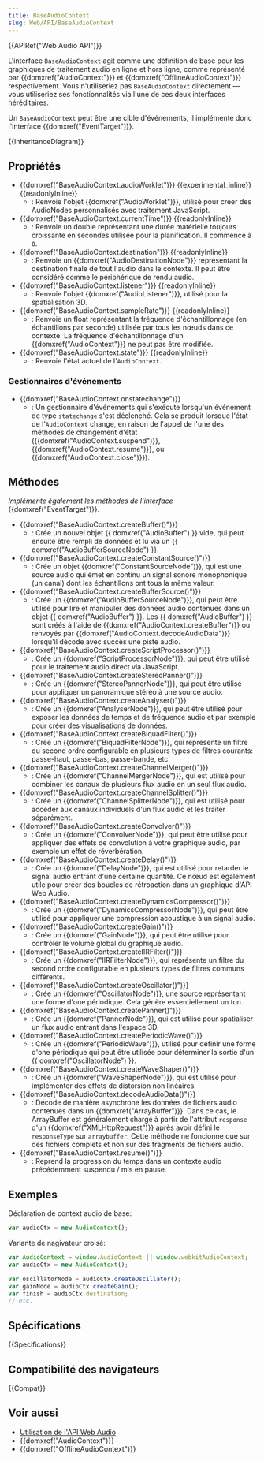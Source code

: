 ```yaml
---
title: BaseAudioContext
slug: Web/API/BaseAudioContext
---
```


{{APIRef("Web Audio API")}}

L'interface `BaseAudioContext` agit comme une définition de base pour les graphiques de traitement audio en ligne et hors ligne, comme représenté par {{domxref("AudioContext")}} et {{domxref("OfflineAudioContext")}} respectivement. Vous n'utiliseriez pas `BaseAudioContext` directement — vous utiliseriez ses fonctionnalités via l'une de ces deux interfaces héréditaires.

Un `BaseAudioContext` peut être une cible d'événements, il implémente donc l'interface {{domxref("EventTarget")}}.

{{InheritanceDiagram}}

## Propriétés

- {{domxref("BaseAudioContext.audioWorklet")}} {{experimental_inline}} {{readonlyInline}}
  - : Renvoie l'objet {{domxref("AudioWorklet")}}, utilisé pour créer des AudioNodes personnalisés avec traitement JavaScript.
- {{domxref("BaseAudioContext.currentTime")}} {{readonlyInline}}
  - : Renvoie un double représentant une durée matérielle toujours croissante en secondes utilisée pour la planification. Il commence à `0`.
- {{domxref("BaseAudioContext.destination")}} {{readonlyInline}}
  - : Renvoie un {{domxref("AudioDestinationNode")}} représentant la destination finale de tout l'audio dans le contexte. Il peut être considéré comme le périphérique de rendu audio.
- {{domxref("BaseAudioContext.listener")}} {{readonlyInline}}
  - : Renvoie l'objet {{domxref("AudioListener")}}, utilisé pour la spatialisation 3D.
- {{domxref("BaseAudioContext.sampleRate")}} {{readonlyInline}}
  - : Renvoie un float représentant la fréquence d'échantillonnage (en échantillons par seconde) utilisée par tous les nœuds dans ce contexte. La fréquence d'échantillonnage d'un {{domxref("AudioContext")}} ne peut pas être modifiée.
- {{domxref("BaseAudioContext.state")}} {{readonlyInline}}
  - : Renvoie l'état actuel de l'`AudioContext`.

### Gestionnaires d'événements

- {{domxref("BaseAudioContext.onstatechange")}}
  - : Un gestionnaire d'événements qui s'exécute lorsqu'un événement de type `statechange` s'est déclenché. Cela se produit lorsque l'état de l'`AudioContext` change, en raison de l'appel de l'une des méthodes de changement d'état ({{domxref("AudioContext.suspend")}}, {{domxref("AudioContext.resume")}}, ou {{domxref("AudioContext.close")}}).

## Méthodes

_Implémente également les méthodes de l'interface_ {{domxref("EventTarget")}}.

- {{domxref("BaseAudioContext.createBuffer()")}}
  - : Crée un nouvel objet {{ domxref("AudioBuffer") }} vide, qui peut ensuite être rempli de données et lu via un {{ domxref("AudioBufferSourceNode") }}.
- {{domxref("BaseAudioContext.createConstantSource()")}}
  - : Crée un objet {{domxref("ConstantSourceNode")}}, qui est une source audio qui émet en continu un signal sonore monophonique (un canal) dont les échantillons ont tous la même valeur.
- {{domxref("BaseAudioContext.createBufferSource()")}}
  - : Crée un {{domxref("AudioBufferSourceNode")}}, qui peut être utilisé pour lire et manipuler des données audio contenues dans un objet {{ domxref("AudioBuffer") }}. Les {{ domxref("AudioBuffer") }} sont créés à l'aide de {{domxref("AudioContext.createBuffer")}} ou renvoyés par {{domxref("AudioContext.decodeAudioData")}} lorsqu'il décode avec succès une piste audio.
- {{domxref("BaseAudioContext.createScriptProcessor()")}}
  - : Crée un {{domxref("ScriptProcessorNode")}}, qui peut être utilisé pour le traitement audio direct via JavaScript.
- {{domxref("BaseAudioContext.createStereoPanner()")}}
  - : Crée un {{domxref("StereoPannerNode")}}, qui peut être utilisé pour appliquer un panoramique stéréo à une source audio.
- {{domxref("BaseAudioContext.createAnalyser()")}}
  - : Crée un {{domxref("AnalyserNode")}}, qui peut être utilisé pour exposer les données de temps et de fréquence audio et par exemple pour créer des visualisations de données.
- {{domxref("BaseAudioContext.createBiquadFilter()")}}
  - : Crée un {{domxref("BiquadFilterNode")}}, qui représente un filtre du second ordre configurable en plusieurs types de filtres courants: passe-haut, passe-bas, passe-bande, etc.
- {{domxref("BaseAudioContext.createChannelMerger()")}}
  - : Crée un {{domxref("ChannelMergerNode")}}, qui est utilisé pour combiner les canaux de plusieurs flux audio en un seul flux audio.
- {{domxref("BaseAudioContext.createChannelSplitter()")}}
  - : Crée un {{domxref("ChannelSplitterNode")}}, qui est utilisé pour accéder aux canaux individuels d'un flux audio et les traiter séparément.
- {{domxref("BaseAudioContext.createConvolver()")}}
  - : Crée un {{domxref("ConvolverNode")}}, qui peut être utilisé pour appliquer des effets de convolution à votre graphique audio, par exemple un effet de réverbération.
- {{domxref("BaseAudioContext.createDelay()")}}
  - : Crée un {{domxref("DelayNode")}}, qui est utilisé pour retarder le signal audio entrant d'une certaine quantité. Ce nœud est également utile pour créer des boucles de rétroaction dans un graphique d'API Web Audio.
- {{domxref("BaseAudioContext.createDynamicsCompressor()")}}
  - : Crée un {{domxref("DynamicsCompressorNode")}}, qui peut être utilisé pour appliquer une compression acoustique à un signal audio.
- {{domxref("BaseAudioContext.createGain()")}}
  - : Crée un {{domxref("GainNode")}}, qui peut être utilisé pour contrôler le volume global du graphique audio.
- {{domxref("BaseAudioContext.createIIRFilter()")}}
  - : Crée un {{domxref("IIRFilterNode")}}, qui représente un filtre du second ordre configurable en plusieurs types de filtres communs différents.
- {{domxref("BaseAudioContext.createOscillator()")}}
  - : Crée un {{domxref("OscillatorNode")}}, une source représentant une forme d'one périodique. Cela génère essentiellement un ton.
- {{domxref("BaseAudioContext.createPanner()")}}
  - : Crée un {{domxref("PannerNode")}}, qui est utilisé pour spatialiser un flux audio entrant dans l'espace 3D.
- {{domxref("BaseAudioContext.createPeriodicWave()")}}
  - : Crée un {{domxref("PeriodicWave")}}, utilisé pour définir une forme d'one périodique qui peut être utilisée pour déterminer la sortie d'un {{ domxref("OscillatorNode") }}.
- {{domxref("BaseAudioContext.createWaveShaper()")}}
  - : Crée un {{domxref("WaveShaperNode")}}, qui est utilisé pour implémenter des effets de distorsion non linéaires.
- {{domxref("BaseAudioContext.decodeAudioData()")}}
  - : Décode de manière asynchrone les données de fichiers audio contenues dans un {{domxref("ArrayBuffer")}}. Dans ce cas, le ArrayBuffer est généralement chargé à partir de l'attribut `response` d'un {{domxref("XMLHttpRequest")}} après avoir défini le `responseType` sur `arraybuffer`. Cette méthode ne foncionne que sur des fichiers complets et non sur des fragments de fichiers audio.
- {{domxref("BaseAudioContext.resume()")}}
  - : Reprend la progression du temps dans un contexte audio précédemment suspendu / mis en pause.

## Exemples

Déclaration de context audio de base:

```js
var audioCtx = new AudioContext();
```

Variante de nagivateur croisé:

```js
var AudioContext = window.AudioContext || window.webkitAudioContext;
var audioCtx = new AudioContext();

var oscillatorNode = audioCtx.createOscillator();
var gainNode = audioCtx.createGain();
var finish = audioCtx.destination;
// etc.
```

## Spécifications

{{Specifications}}

## Compatibilité des navigateurs

{{Compat}}

## Voir aussi

- [Utilisation de l'API Web Audio](/fr/docs/Web_Audio_API/Using_Web_Audio_API)
- {{domxref("AudioContext")}}
- {{domxref("OfflineAudioContext")}}
